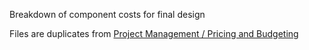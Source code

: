 Breakdown of component costs for final design


Files are duplicates from [Project Management  /  Pricing and Budgeting](https://github.com/LukeB101/Mega-Bit/tree/master/Project%20Management/Pricing%20and%20Budgeting)
